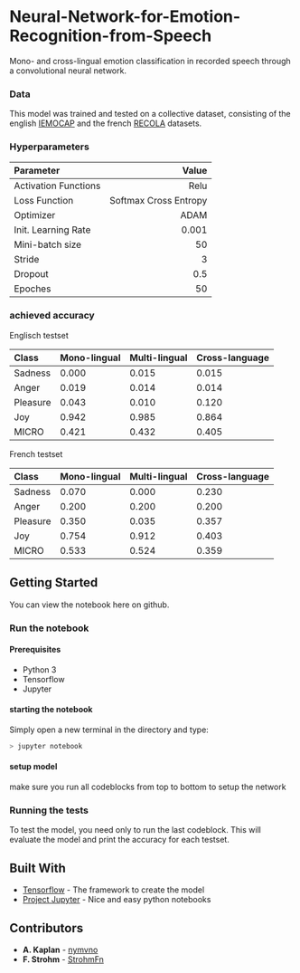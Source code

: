 # Neural-Network-for-Emotion-Recognition-from-Speech

Mono- and cross-lingual emotion classification in recorded speech through a convolutional neural network.

### Data
This model was trained and tested on a collective dataset, 
consisting of the english [IEMOCAP](https://sail.usc.edu/iemocap/)
and the french [RECOLA](http://diuf.unifr.ch/diva/recola/index.html) datasets.

### Hyperparameters
Parameter| Value  
:--|--:
Activation Functions | Relu
Loss Function | Softmax Cross Entropy
Optimizer | ADAM
Init. Learning Rate | 0.001
Mini-batch size | 50
Stride | 3
Dropout | 0.5
Epoches | 50

### achieved accuracy
Englisch testset

|Class | Mono-lingual | Multi-lingual | Cross-language
|:--|:--|:--|:--|
|Sadness | 0.000 | 0.015| 0.015
|Anger |0.019 |0.014| 0.014
|Pleasure| 0.043 |0.010| 0.120
|Joy| 0.942| 0.985| 0.864
|MICRO| 0.421| 0.432| 0.405

French testset

Class | Mono-lingual | Multi-lingual | Cross-language
:--|:--|:--|:--|
Sadness| 0.070 |0.000 |0.230
Anger| 0.200 |0.200 |0.200
|Pleasure| 0.350 |0.035 |0.357
Joy| 0.754| 0.912 |0.403
MICRO| 0.533 |0.524 |0.359

## Getting Started
You can view the notebook here on github. 
### Run the notebook
#### Prerequisites
- Python 3
- Tensorflow
- Jupyter

#### starting the notebook
Simply open a new terminal in the directory and type:
```bash
> jupyter notebook
```
#### setup model
make sure you run all codeblocks from top to bottom to setup the network

### Running the tests
To test the model, you need only to run the last codeblock.
This will evaluate the model and print the accuracy for each testset.


## Built With

* [Tensorflow](https://www.tensorflow.org/) - The framework to create the model
* [Project Jupyter](https://jupyter.org/) - Nice and easy python notebooks


## Contributors

* **A. Kaplan** - [nymvno](https://github.com/nymvno)
* **F. Strohm** - [StrohmFn](https://github.com/StrohmFn)
